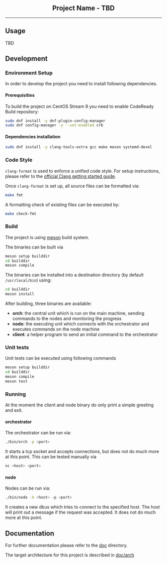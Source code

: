 <p align="center">
  <h2 align="center">Project Name - TBD</h3>
</p>

---

## Usage

TBD

## Development

### Environment Setup

In order to develop the project you need to install following dependencies.

#### Prerequisities

To build the project on CentOS Stream 9 you need to enable CodeReady Build repository:
```bash
sudo dnf install -y dnf-plugin-config-manager
sudo dnf config-manager -y --set-enabled crb
```

#### Dependencies installation

```bash
sudo dnf install -y clang-tools-extra gcc make meson systemd-devel
```

### Code Style

`clang-format` is used to enforce a unified code style. For setup instructions, please refer to the [official Clang getting started guide](https://clang.llvm.org/get_started.html).

Once `clang-format` is set up, all source files can be formatted via:
```bash
make fmt
```

A formatting check of existing files can be executed by:
```bash
make check-fmt
```

### Build

The project is using [meson](https://mesonbuild.com/) build system.

The binaries can be built via
```bash
meson setup builddir
cd builddir
meson compile
```

The binaries can be installed into a destination directory (by default `/usr/local/bin`) using:
```bash
cd builddir
meson install
```

After building, three binaries are available:
- __orch__: the central unit which is run on the main machine, sending commands to the nodes and monitoring the progress
- __node__: the executing unit which connects with the orchestrator and executes commands on the node machine
- __client__: a helper program to send an initial command to the orchestrator

### Unit tests

Unit tests can be executed using following commands
```bash
meson setup builddir
cd builddir
meson compile
meson test
```

### Running

At the moment the client and node binary do only print a simple greeting and exit.

#### orchestrator

The orchestrator can be run via:
```bash
./bin/orch -p <port>
```
It starts a tcp socket and accepts connections, but does not do much more at this point.
This can be tested manually via
```bash
nc <host> <port>
```

#### node

Nodes can be run via:
```bash
./bin/node -h <host> -p <port>
```
It creates a new dbus which tries to connect to the specified host. The host will print out a message if the request was accepted. It does not do much more at this point.

## Documentation

For further documentation please refer to the [doc](./doc/) directory.

The target architecture for this project is described in [doc/arch](./doc/arch/)
